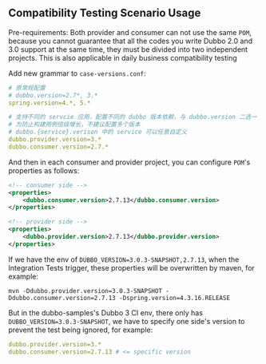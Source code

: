 ## Compatibility Testing Scenario Usage
Pre-requirements: Both provider and consumer can not use the same `POM`, because you cannot guarantee that all the codes you write Dubbo 2.0 and 3.0 support at the same time,  they must be divided into two independent projects. This is also applicable in daily business compatibility testing

Add new grammar to `case-versions.conf`:
```yaml
# 原常规配置
# dubbo.version=2.7*, 3.*
spring.version=4.*, 5.*

# 支持不同的 servcie 应用，配置不同的 dubbo 版本依赖，与 dubbo.version 二选一
# 为防止构建用例倍级增长，不建议配置多个版本
# dubbo.{service}.verison 中的 service 可以任意自定义
dubbo.provider.version=3.*
dubbo.consumer.version=2.7.*
```
And then in each consumer and provider project, you can configure `POM`'s properties as follows:
```xml
<!-- consumer side -->
<properties>
    <dubbo.consumer.version>2.7.13</dubbo.consumer.version>
</properties>

<!-- provider side -->
<properties>
    <dubbo.provider.version>2.7.13</dubbo.provider.version>
</properties>
```

If we have the env of `DUBBO_VERSION=3.0.3-SNAPSHOT,2.7.13`, when the Integration Tests trigger, these properties will be overwritten by maven, for example:
```shell
mvn -Ddubbo.provider.version=3.0.3-SNAPSHOT -Ddubbo.consumer.version=2.7.13 -Dspring.version=4.3.16.RELEASE
```

But in the dubbo-samples's Dubbo 3 CI env, there only has `DUBBO_VERSION=3.0.3-SNAPSHOT`, we have to specify one side's version to prevent the test being ignored, for example:
```yaml
dubbo.provider.version=3.*
dubbo.consumer.version=2.7.13 # <= specific version
```